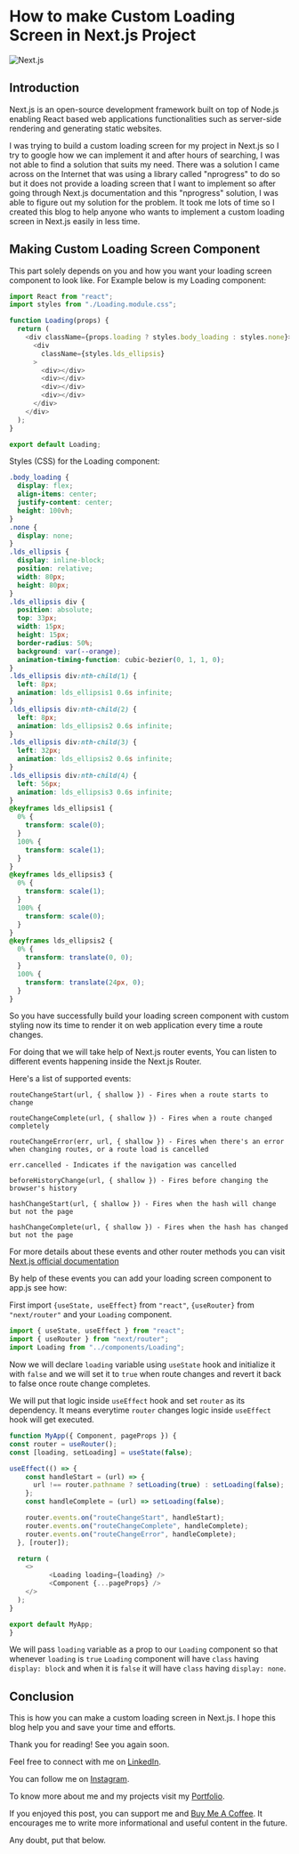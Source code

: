 # How to make Custom Loading Screen in Next.js Project

![Next.js](https://dev-to-uploads.s3.amazonaws.com/uploads/articles/q540t4ekp91jht2hwflk.png)

## Introduction

Next.js is an open-source development framework built on top of Node.js enabling React based web applications functionalities such as server-side rendering and generating static websites.

I was trying to build a custom loading screen for my project in Next.js so I try to google how we can implement it and after hours of searching, I was not able to find a solution that suits my need. There was a solution I came across on the Internet that was using a library called "nprogress" to do so but it does not provide a loading screen that I want to implement so after going through Next.js documentation and this "nprogress" solution, I was able to figure out my solution for the problem. It took me lots of time so I created this blog to help anyone who wants to implement a custom loading screen in Next.js easily in less time.

## Making Custom Loading Screen Component

This part solely depends on you and how you want your loading screen component to look like. For Example below is my Loading component:

```javascript
import React from "react";
import styles from "./Loading.module.css";

function Loading(props) {
  return (
    <div className={props.loading ? styles.body_loading : styles.none}>
      <div
        className={styles.lds_ellipsis}
      >
        <div></div>
        <div></div>
        <div></div>
        <div></div>
      </div>
    </div>
  );
}

export default Loading;
```
Styles (CSS) for the Loading component:

```css
.body_loading {
  display: flex;
  align-items: center;
  justify-content: center;
  height: 100vh;
}
.none {
  display: none;
}
.lds_ellipsis {
  display: inline-block;
  position: relative;
  width: 80px;
  height: 80px;
}
.lds_ellipsis div {
  position: absolute;
  top: 33px;
  width: 15px;
  height: 15px;
  border-radius: 50%;
  background: var(--orange);
  animation-timing-function: cubic-bezier(0, 1, 1, 0);
}
.lds_ellipsis div:nth-child(1) {
  left: 8px;
  animation: lds_ellipsis1 0.6s infinite;
}
.lds_ellipsis div:nth-child(2) {
  left: 8px;
  animation: lds_ellipsis2 0.6s infinite;
}
.lds_ellipsis div:nth-child(3) {
  left: 32px;
  animation: lds_ellipsis2 0.6s infinite;
}
.lds_ellipsis div:nth-child(4) {
  left: 56px;
  animation: lds_ellipsis3 0.6s infinite;
}
@keyframes lds_ellipsis1 {
  0% {
    transform: scale(0);
  }
  100% {
    transform: scale(1);
  }
}
@keyframes lds_ellipsis3 {
  0% {
    transform: scale(1);
  }
  100% {
    transform: scale(0);
  }
}
@keyframes lds_ellipsis2 {
  0% {
    transform: translate(0, 0);
  }
  100% {
    transform: translate(24px, 0);
  }
}
```
So you have successfully build your loading screen component with custom styling now its time to render it on web application every time a route changes.

For doing that we will take help of Next.js router events, You can listen to different events happening inside the Next.js Router.

Here's a list of supported events:

```
routeChangeStart(url, { shallow }) - Fires when a route starts to change

routeChangeComplete(url, { shallow }) - Fires when a route changed completely

routeChangeError(err, url, { shallow }) - Fires when there's an error when changing routes, or a route load is cancelled

err.cancelled - Indicates if the navigation was cancelled

beforeHistoryChange(url, { shallow }) - Fires before changing the browser's history

hashChangeStart(url, { shallow }) - Fires when the hash will change but not the page

hashChangeComplete(url, { shallow }) - Fires when the hash has changed but not the page
```
For more details about these events and other router methods you can visit [Next.js official documentation](https://nextjs.org/docs/api-reference/next/router)

By help of these events you can add your loading screen component to app.js see how:

First import `{useState, useEffect}` from `"react"`, `{useRouter}` from `"next/router"` and your `Loading` component.

```javascript
import { useState, useEffect } from "react";
import { useRouter } from "next/router";
import Loading from "../components/Loading";
```

Now we will declare `loading` variable using `useState` hook and initialize it with `false` and we will set it to `true` when route changes and revert it back to false once route change completes.

We will put that logic inside `useEffect` hook and set `router` as its dependency. It means everytime `router` changes logic inside `useEffect` hook will get executed.

```javascript
function MyApp({ Component, pageProps }) {
const router = useRouter();
const [loading, setLoading] = useState(false);

useEffect(() => {
    const handleStart = (url) => {
      url !== router.pathname ? setLoading(true) : setLoading(false);
    };
    const handleComplete = (url) => setLoading(false);

    router.events.on("routeChangeStart", handleStart);
    router.events.on("routeChangeComplete", handleComplete);
    router.events.on("routeChangeError", handleComplete);
  }, [router]);

  return (
    <>
          <Loading loading={loading} />  
          <Component {...pageProps} />
    </>
  );
}

export default MyApp;
}
```
We will pass `loading` variable as a prop to our `Loading` component so that whenever `loading` is `true` `Loading` component will have `class` having `display: block` and when it is `false` it will have `class` having `display: none`.

## Conclusion

This is how you can make a custom loading screen in Next.js. I hope this blog help you and save your time and efforts.

Thank you for reading! See you again soon.

Feel free to connect with me on [LinkedIn](https://bit.ly/3AgR0MT).

You can follow me on [Instagram](https://bit.ly/2YZxZRq).

To know more about me and my projects visit my [Portfolio](https://bit.ly/3zOlSUS).

If you enjoyed this post, you can support me and [Buy Me A Coffee](https://bit.ly/3nyg52d). It encourages me to write more informational and useful content in the future.  

Any doubt, put that below. 


 

